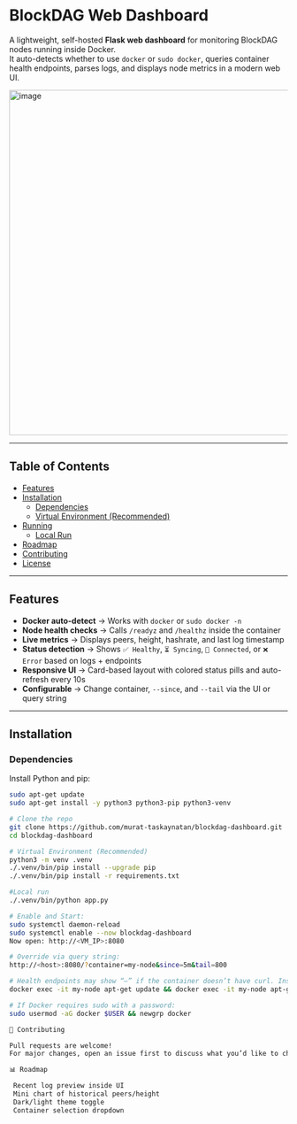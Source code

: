 # BlockDAG Web Dashboard

A lightweight, self-hosted **Flask web dashboard** for monitoring BlockDAG nodes running inside Docker.  
It auto-detects whether to use `docker` or `sudo docker`, queries container health endpoints, parses logs, and displays node metrics in a modern web UI.

<img width="996" height="624" alt="image" src="https://github.com/user-attachments/assets/84e8ac80-9a39-47bc-93f6-294dd9b9e675" />


---

## Table of Contents
- [Features](#features)
- [Installation](#installation)
  - [Dependencies](#dependencies)
  - [Virtual Environment (Recommended)](#virtual-environment-recommended)
- [Running](#running)
  - [Local Run](#local-run)
- [Roadmap](#roadmap)
- [Contributing](#contributing)
- [License](#license)

---

## Features
- **Docker auto-detect** → Works with `docker` or `sudo docker -n`
- **Node health checks** → Calls `/readyz` and `/healthz` inside the container
- **Live metrics** → Displays peers, height, hashrate, and last log timestamp
- **Status detection** → Shows `✅ Healthy`, `⏳ Syncing`, `🔗 Connected`, or `❌ Error` based on logs + endpoints
- **Responsive UI** → Card-based layout with colored status pills and auto-refresh every 10s
- **Configurable** → Change container, `--since`, and `--tail` via the UI or query string

---

## Installation

### Dependencies
Install Python and pip:
```bash
sudo apt-get update
sudo apt-get install -y python3 python3-pip python3-venv

# Clone the repo
git clone https://github.com/murat-taskaynatan/blockdag-dashboard.git
cd blockdag-dashboard

# Virtual Environment (Recommended)
python3 -m venv .venv
./.venv/bin/pip install --upgrade pip
./.venv/bin/pip install -r requirements.txt

#Local run
./.venv/bin/python app.py

# Enable and Start:
sudo systemctl daemon-reload
sudo systemctl enable --now blockdag-dashboard
Now open: http://<VM_IP>:8080

# Override via query string:
http://<host>:8080/?container=my-node&since=5m&tail=800

# Health endpoints may show “—” if the container doesn’t have curl. Install with:
docker exec -it my-node apt-get update && docker exec -it my-node apt-get install -y curl

# If Docker requires sudo with a password:
sudo usermod -aG docker $USER && newgrp docker

🚀 Contributing

Pull requests are welcome!
For major changes, open an issue first to discuss what you’d like to change.

📊 Roadmap

 Recent log preview inside UI
 Mini chart of historical peers/height 
 Dark/light theme toggle
 Container selection dropdown



